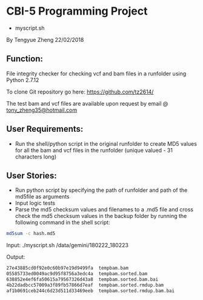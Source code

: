 # CBI-5 Programming Project
 - myscript.sh
 
By Tengyue Zheng
22/02/2018

## Function:

File integrity checker for checking vcf and bam files in a runfolder using Python 2.7.12

To clone Git repository go here: https://github.com/tz2614/

The test bam and vcf files are available upon request by email @ tony_zheng35@hotmail.com

## User Requirements:
- Run the shell/python script in the original runfolder to create MD5 values for all the bam and vcf files in the runfolder
 (unique valued - 31 characters long)

## User Stories:
- Run python script by specifying the path of runfolder and path of the md5file as arguments
- Input logic tests
- Parse the md5 checksum values and filenames to a .md5 file and cross check the md5 checksum values in the backup folder by running the following command in the shell script:

 ```Bash
 md5sum -c hash.md5
 ```

Input: ./myscript.sh /data/gemini/180222_180223

Output:

```Bash
27e43885cd0f92e0c60b97e19d9499fa  tempbam.bam
05585733ed0049ac9d95f8756a3edc4a  tempbam.sorted.bam
638852e4ef6fa50615a79567326d43a8  tempbam.sorted.bam.bai
4b22dadbcc57009a3f89fb57866d7eaf  tempbam.sorted.rmdup.bam
af1b0691ceb244c6d23d511d33469eeb  tempbam.sorted.rmdup.bam.bai
```

